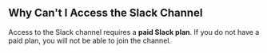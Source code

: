 ## Why Can't I Access the Slack Channel

Access to the Slack channel requires a **paid Slack plan**. If you do not have a paid plan, you will not be able to join the channel.